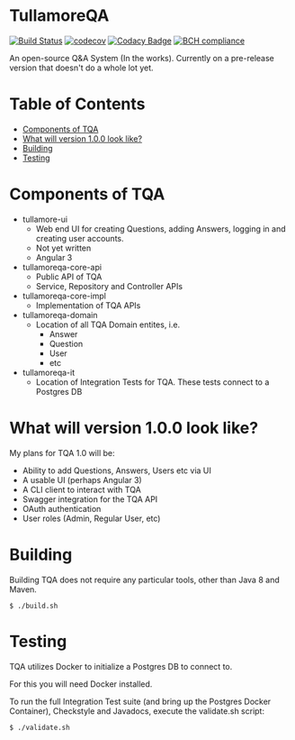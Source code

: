 # TullamoreQA

[![Build Status](https://travis-ci.org/GavinKenna/tullamoreqa.svg?branch=master)](https://travis-ci.org/GavinKenna/tullamoreqa)
[![codecov](https://codecov.io/gh/GavinKenna/tullamoreqa/branch/master/graph/badge.svg)](https://codecov.io/gh/GavinKenna/tullamoreqa)
[![Codacy Badge](https://api.codacy.com/project/badge/Grade/0baecd4b142b4fe4980bf422520ee918)](https://www.codacy.com/project/gavin.kenna/tullamoreqa/dashboard?utm_source=github.com&amp;utm_medium=referral&amp;utm_content=GavinKenna/tullamoreqa&amp;utm_campaign=Badge_Grade_Dashboard)
[![BCH compliance](https://bettercodehub.com/edge/badge/GavinKenna/tullamoreqa?branch=master)](https://bettercodehub.com/)

An open-source Q&A System (In the works). Currently on a pre-release version that doesn't do a whole lot yet.

Table of Contents
=================

* [Components of TQA](#components-of-tqa)
* [What will version 1.0.0 look like?](#what-will-version-100-look-like)
* [Building](#building)
* [Testing](#testing)

# Components of TQA

* tullamore-ui
    * Web end UI for creating Questions, adding Answers, logging in and creating user accounts.
    * Not yet written
    * Angular 3
* tullamoreqa-core-api
    * Public API of TQA
    * Service, Repository and Controller APIs
* tullamoreqa-core-impl
    * Implementation of TQA APIs
* tullamoreqa-domain
    * Location of all TQA Domain entites, i.e.
        * Answer
        * Question
        * User
        * etc
* tullamoreqa-it
    * Location of Integration Tests for TQA. These tests connect to a Postgres DB 


# What will version 1.0.0 look like?

  My plans for TQA 1.0 will be:
 
 * Ability to add Questions, Answers, Users etc via UI
 * A usable UI (perhaps Angular 3)
 * A CLI client to interact with TQA
 * Swagger integration for the TQA API
 * OAuth authentication
 * User roles (Admin, Regular User, etc)

# Building

  Building TQA does not require any particular tools, other than Java 8 and Maven.

  `$ ./build.sh`

# Testing

  TQA utilizes Docker to initialize a Postgres DB to connect to. 

  For this you will need Docker installed.

  To run the full Integration Test suite (and bring up the Postgres Docker Container), Checkstyle and Javadocs, execute the validate.sh script:     

  `$ ./validate.sh`
